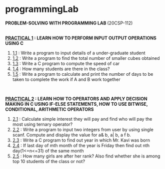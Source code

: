 # programmingLab

<b> PROBLEM-SOLVING WITH PROGRAMMING LAB </b> (20CSP-112) <br> <br>

<b><a href = "https://github.com/aaryarajoju/cu-c/tree/main/PRACTICAL%201">PRACTICAL 1</a> : LEARN HOW TO PERFORM INPUT OUTPUT OPERATIONS USING C</b><br>
<ol>
  <li><a href = "https://github.com/aaryarajoju/cu-c/blob/main/PRACTICAL%201/practical_1.1.c">1.1</a> : Write a program to input details of a under-graduate student <br>
  <li><a href = "https://github.com/aaryarajoju/cu-c/blob/main/PRACTICAL%201/practical_1.2.c">1.2</a> : Write a program to find the total number of smaller cubes obtained <br>
  <li><a href = "https://github.com/aaryarajoju/cu-c/blob/main/PRACTICAL%201/practical_1.3.c">1.3</a> : Write a C program to compute the speed of car <br>
  <li><a href = "https://github.com/aaryarajoju/cu-c/blob/main/PRACTICAL%201/practical_1.4.c">1.4</a> : How many students are there in the class? <br>
  <li><a href = "">1.5</a> : Write a program to calculate and print the number of days to be taken to complete the work if A and B work together<br>
</ol>

<br>
  
<b><a href = "https://github.com/aaryarajoju/cu-c/tree/main/PRACTICAL%202">PRACTICAL 2</a> : LEARN HOW TO OPERATORS AND APPLY DECISION MAKING IN C USING IF-ELSE STATEMENTS, HOW TO USE BITWISE, CONDITIONAL, ARITHMETIC OPERATORS</b><br>
<ol>
  <li><a href = "">2.1</a> : Calculate simple interest they will pay and find who will pay the most using ternary operator? <br>
  <li><a href = "">2.2</a> : Write a program to input two integers from user by using single scanf. Compute and display the value for a& b, a| b, a f b. <br>
  <li><a href = "">2.3</a> : Write a C program to find out year in which Mr. Kavi was born <br>
  <li><a href = "https://github.com/aaryarajoju/cu-c/blob/main/PRACTICAL%202/practical_2.4.c">2.4</a> : If last day of mth month of the year is Friday then find out nth day(1<=n<=31) of the same month <br>
  <li><a href = "">2.5</a> : How many girls are after her rank? Also find whether she is among top 10 students of the class or not?<br>
</ol>
